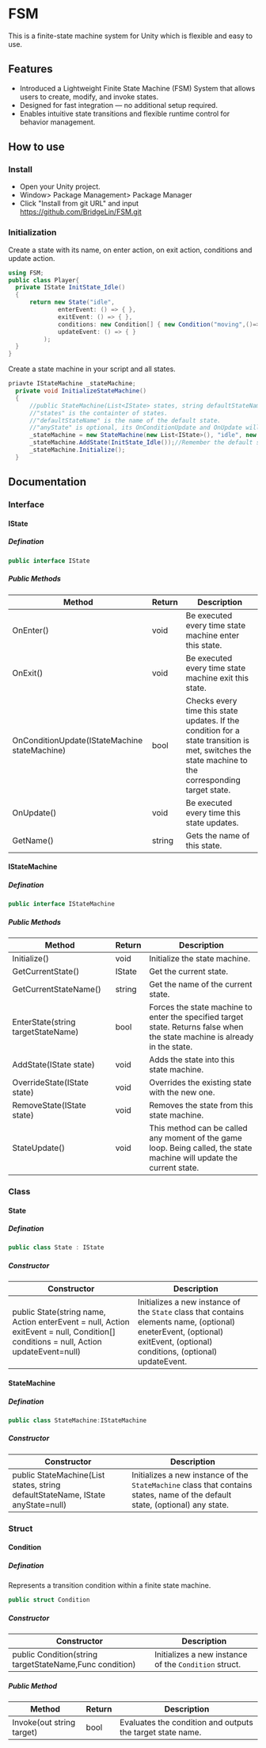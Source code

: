 # FSM
This is a finite-state machine system for Unity which is flexible and easy to use.
## Features
- Introduced a Lightweight Finite State Machine (FSM) System that allows users to create, modify, and invoke states.
- Designed for fast integration — no additional setup required.
- Enables intuitive state transitions and flexible runtime control for behavior management.
## How to use
### Install
- Open your Unity project.
- Window> Package Management> Package Manager
- Click "Install from git URL" and input https://github.com/BridgeLin/FSM.git
### Initialization
Create a state with its name, on enter action, on exit action, conditions and update action.
``` C#
using FSM;
public class Player{
  private IState InitState_Idle()
  {
      return new State("idle",
              enterEvent: () => { },
              exitEvent: () => { },
              conditions: new Condition[] { new Condition("moving",()=> _isMoving) },
              updateEvent: () => { }
          );
  }
}
```
Create a state machine in your script and all states.
``` C#
priavte IStateMachine _stateMachine;
  private void InitializeStateMachine()
  {
      //public StateMachine(List<IState> states, string defaultStateName, IState anyState=null)
      //"states" is the containter of states.
      //"defaultStateName" is the name of the default state.
      //"anyState" is optional, its OnConditionUpdate and OnUpdate will be triggered prior to any current state.
      _stateMachine = new StateMachine(new List<IState>(), "idle", new State("Any", conditions:new Condition[] {new Condition() }));
      _stateMachine.AddState(InitState_Idle());//Remember the default state should be added into the state machine before .Initialize().
      _stateMachine.Initialize();
  }
```
## Documentation
### Interface
#### IState
##### Defination
``` C#
public interface IState
```
##### Public Methods
|Method |Return|Description|
|-|-|-|
|OnEnter()|void|Be executed every time state machine enter this state.|
|OnExit()|void|Be executed every time state machine exit this state.|
|OnConditionUpdate(IStateMachine stateMachine)|bool|Checks every time this state updates. If the condition for a state transition is met, switches the state machine to the corresponding target state.|
|OnUpdate()|void|Be executed every time this state updates.|
|GetName()|string|Gets the name of this state.|
#### IStateMachine
##### Defination
``` C#
public interface IStateMachine
```
##### Public Methods
|Method |Return|Description|
|-|-|-|
|Initialize()|void|Initialize the state machine.|
|GetCurrentState()|IState|Get the current state.|
|GetCurrentStateName()|string|Get the name of the current state.|
|EnterState(string targetStateName)|bool|Forces the state machine to enter the specified target state. Returns false when the state machine is already in the state.|
|AddState(IState state)|void|Adds the state into this state machine.|
|OverrideState(IState state)|void|Overrides the existing state with the new one.|
|RemoveState(IState state)|void|Removes the state from this state machine.|
|StateUpdate()|void|This method can be called any moment of the game loop. Being called, the state machine will update the current state.|
### Class
#### State
##### Defination
``` C#
public class State : IState
```
##### Constructor
|Constructor |Description|
|-|-|
|public State(string name, Action enterEvent = null, Action exitEvent = null, Condition[] conditions = null, Action updateEvent=null)| Initializes a new instance of the ```State``` class that contains elements name, (optional) eneterEvent, (optional) exitEvent, (optional) conditions, (optional) updateEvent.|

#### StateMachine
##### Defination
``` C#
public class StateMachine:IStateMachine
```
##### Constructor
|Constructor|Description|
|-|-|
|public StateMachine(List<IState> states, string defaultStateName, IState anyState=null)|Initializes a new instance of the ```StateMachine``` class that contains states, name of the default state, (optional) any state.|

### Struct
#### Condition
##### Defination
Represents a transition condition within a finite state machine.
``` C#
public struct Condition
```
##### Constructor
|Constructor |Description|
|-|-|
|public Condition(string targetStateName,Func<bool> condition)|Initializes a new instance of the ```Condition``` struct.|
##### Public Method
|Method|Return|Description|
|-|-|-|
|Invoke(out string target)|bool|Evaluates the condition and outputs the target state name.|


